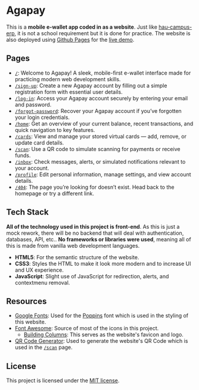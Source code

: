 # Agapay

This is a **mobile e-wallet app coded in as a website**. Just like [hau-campus-erp](https://github.com/enetwarch/hau-campus-erp), it is not a school requirement but it is done for practice. The website is also deployed using [Github Pages](https://pages.github.com/) for the [live demo](https://enetwarch.github.io/agapay).

## Pages

* [`/`](./index.html): Welcome to Agapay! A sleek, mobile-first e-wallet interface made for practicing modern web development skills.
* [`/sign-up`](./sign-up.html): Create a new Agapay account by filling out a simple registration form with essential user details.
* [`/log-in`](./log-in.html): Access your Agapay account securely by entering your email and password.
* [`/forgot-password`](./forgot-password.html): Recover your Agapay account if you’ve forgotten your login credentials.
* [`/home`](./home.html): Get an overview of your current balance, recent transactions, and quick navigation to key features.
* [`/cards`](./cards.html): View and manage your stored virtual cards — add, remove, or update card details.
* [`/scan`](./scan.html): Use a QR code to simulate scanning for payments or receive funds.
* [`/inbox`](./inbox.html): Check messages, alerts, or simulated notifications relevant to your account.
* [`/profile`](./profile.html): Edit personal information, manage settings, and view account details.
* [`/404`](./404.html): The page you’re looking for doesn’t exist. Head back to the homepage or try a different link.

## Tech Stack

**All of the technology used in this project is front-end**. As this is just a mock rework, there will be no backend that will deal with authentication, databases, API, etc.. **No frameworks or libraries were used**, meaning all of this is made from vanilla web development languages.

* **HTML5**: For the semantic structure of the website.
* **CSS3**: Styles the HTML to make it look more modern and to increase UI and UX experience.
* **JavaScript**: Slight use of JavaScript for redirection, alerts, and contextmenu removal.

## Resources

* [Google Fonts](https://fonts.google.com/): Used for the [Poppins](https://fonts.google.com/specimen/Poppins) font which is used in the styling of this website.
* [Font Awesome](https://fontawesome.com/): Source of most of the icons in this project.
  * [Building Columns](https://fontawesome.com/icons/building-columns): This serves as the website's favicon and logo.
* [QR Code Generator](https://www.qr-code-generator.com/): Used to generate the website's QR Code which is used in the [`/scan`](./scan.html) page.

## License

This project is licensed under the [MIT license](./LICENSE).
